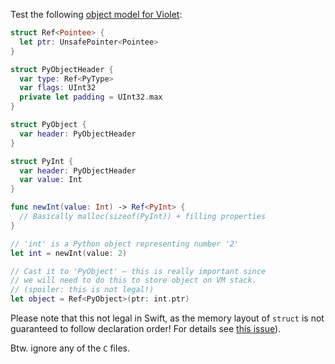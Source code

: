 Test the following [object model for Violet](https://github.com/LiarPrincess/Violet/issues/1):

```swift
struct Ref<Pointee> {
  let ptr: UnsafePointer<Pointee>
}

struct PyObjectHeader {
  var type: Ref<PyType>
  var flags: UInt32
  private let padding = UInt32.max
}

struct PyObject {
  var header: PyObjectHeader
}

struct PyInt {
  var header: PyObjectHeader
  var value: Int
}

func newInt(value: Int) -> Ref<PyInt> {
  // Basically malloc(sizeof(PyInt)) + filling properties
}

// 'int' is a Python object representing number '2'
let int = newInt(value: 2)

// Cast it to 'PyObject' — this is really important since
// we will need to do this to store object on VM stack.
// (spoiler: this is not legal!)
let object = Ref<PyObject>(ptr: int.ptr)
```

Please note that this not legal in Swift, as the memory layout of `struct` is not guaranteed to follow declaration order! For details see [this issue](https://github.com/LiarPrincess/Violet/issues/1)).

Btw. ignore any of the `C` files.
